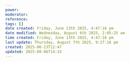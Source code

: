 ```yaml
---
power: 
moderator: 
reference: 
tags: []
date created: Friday, June 13th 2025, 4:47:16 pm
date modified: Wednesday, August 6th 2025, 2:05:25 am
time created: Friday, June 13th 2025, 4:47:16 pm
last update: Thursday, August 7th 2025, 9:27:16 pm
created: 2025-06-13T12:47
updated: 2025-08-06T14:15
---
```

